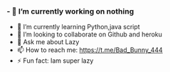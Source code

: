 ### - 🔭 I’m currently working on nothing
- 🌱 I’m currently learning Python,java script 
- 👯 I’m looking to collaborate on Github and heroku
- 💬 Ask me about Lazy
- 📫 How to reach me: https://t.me/Bad_Bunny_444
- ⚡ Fun fact: Iam super lazy

<!--
**Probotmaker8/Probotmaker8** is a ✨ _special_ ✨ repository because its `README.md` (this file) appears on your GitHub profile.

Here are some ideas to get you started:

- 🔭 I’m currently working on nothing
- 🌱 I’m currently learning Python,java script 
- 👯 I’m looking to collaborate on Github and heroku
- 💬 Ask me about Lazy
- 📫 How to reach me: https://t.me/Bad_Bunny_444
- ⚡ Fun fact: Iam super lazy
-->
